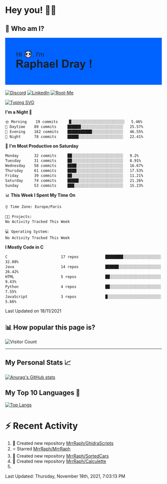 # **Hey you! 👋🏼**

## **🔎 Who am I?**

<img src="https://github.com/MrrRaph/MrrRaph/blob/master/header.png?raw=true">

[![Discord](https://img.shields.io/badge/Discord-7289DA?style=for-the-badge&logo=discord&logoColor=white
)](https://discordapp.com/users/MrRaph#4214/)
[![LinkedIn](https://img.shields.io/badge/LinkedIn-0077B5?style=for-the-badge&logo=linkedin&logoColor=white)](https://www.linkedin.com/in/raphaeldray/)
[![Root-Me](https://img.shields.io/badge/dynamic/json?color=yellowgreen&label=Root-me%20Score&query=score&style=for-the-badge&url=https://raw.githubusercontent.com/MrrRaph/MrrRaph/master/root-me-stats.json&logoColor=white)](https://www.root-me.org/PandHacker)


[![Typing SVG](https://readme-typing-svg.herokuapp.com?font=glory&size=23&multiline=true&height=65&lines=CyberSecurity+Engineer+%F0%9F%92%BB;Freelance+Fullstack+Developer)](https://git.io/typing-svg)

<!--START_SECTION:waka-->
**I'm a Night 🦉** 

```text
🌞 Morning    19 commits     █░░░░░░░░░░░░░░░░░░░░░░░░   5.46% 
🌆 Daytime    89 commits     ██████░░░░░░░░░░░░░░░░░░░   25.57% 
🌃 Evening    162 commits    ███████████░░░░░░░░░░░░░░   46.55% 
🌙 Night      78 commits     █████░░░░░░░░░░░░░░░░░░░░   22.41%

```
📅 **I'm Most Productive on Saturday** 

```text
Monday       32 commits     ██░░░░░░░░░░░░░░░░░░░░░░░   9.2% 
Tuesday      31 commits     ██░░░░░░░░░░░░░░░░░░░░░░░   8.91% 
Wednesday    58 commits     ████░░░░░░░░░░░░░░░░░░░░░   16.67% 
Thursday     61 commits     ████░░░░░░░░░░░░░░░░░░░░░   17.53% 
Friday       39 commits     ██░░░░░░░░░░░░░░░░░░░░░░░   11.21% 
Saturday     74 commits     █████░░░░░░░░░░░░░░░░░░░░   21.26% 
Sunday       53 commits     ███░░░░░░░░░░░░░░░░░░░░░░   15.23%

```


📊 **This Week I Spent My Time On** 

```text
⌚︎ Time Zone: Europe/Paris

🐱‍💻 Projects: 
No Activity Tracked This Week

💻 Operating System: 
No Activity Tracked This Week

```

**I Mostly Code in C** 

```text
C                        17 repos            ████████░░░░░░░░░░░░░░░░░   32.08% 
Java                     14 repos            ██████░░░░░░░░░░░░░░░░░░░   26.42% 
HTML                     5 repos             ██░░░░░░░░░░░░░░░░░░░░░░░   9.43% 
Python                   4 repos             ██░░░░░░░░░░░░░░░░░░░░░░░   7.55% 
JavaScript               3 repos             █░░░░░░░░░░░░░░░░░░░░░░░░   5.66%

```



 Last Updated on 18/11/2021
<!--END_SECTION:waka-->

## **📊 How popular this page is?**

![Visitor Count](https://profile-counter.glitch.me/MrrRaph/count.svg)

---

## **My Personal Stats 📈**

[![Anurag's GitHub stats](https://github-readme-stats.vercel.app/api?username=mrrraph&count_private=true&show_icons=true&title_color=fff&text_color=fff&bg_color=30,36d1dc,904e95)](https://github.com/anuraghazra/github-readme-stats)

## **My Top 10 Languages 📣**

[![Top Langs](https://github-readme-stats.vercel.app/api/top-langs/?username=mrrraph&langs_count=10&layout=compact&hide=html,css&hide_title=true)](https://github.com/anuraghazra/github-readme-stats)


# **⚡ Recent Activity**

<!--RECENT_ACTIVITY:start-->
1. 📔 Created new repository [MrrRaph/GhidraScripts](https://github.com/MrrRaph/GhidraScripts)
2. ⭐ Starred [MrrRaph/MrrRaph](https://github.com/MrrRaph/MrrRaph)
3. 📔 Created new repository [MrrRaph/SortedCars](https://github.com/MrrRaph/SortedCars)
4. 📔 Created new repository [MrrRaph/Calculette](https://github.com/MrrRaph/Calculette)
5. 
<!--RECENT_ACTIVITY:end-->
<!--RECENT_ACTIVITY:last_update-->
Last Updated: Thursday, November 18th, 2021, 7:03:13 PM
<!--RECENT_ACTIVITY:last_update_end-->
